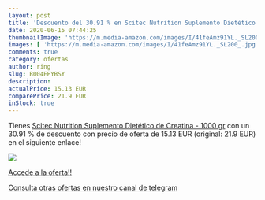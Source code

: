 ```yaml
---
layout: post
title: 'Descuento del 30.91 % en Scitec Nutrition Suplemento Dietético de'
date: 2020-06-15 07:44:25
thumbnailImage: 'https://m.media-amazon.com/images/I/41feAmz91YL._SL200_.jpg'
images: [ 'https://m.media-amazon.com/images/I/41feAmz91YL._SL200_.jpg' ]
comments: true
category: ofertas
author: ring
slug: B004EPYBSY
description:
actualPrice: 15.13 EUR
comparePrice: 21.9 EUR
inStock: true
---
```


Tienes [Scitec Nutrition Suplemento Dietético de Creatina - 1000 gr](https://www.amazon.com/dp/B004EPYBSY/?tag=redken08-20) con un 30.91 % de descuento con precio de oferta de 15.13 EUR (original: 21.9 EUR) en el siguiente enlace!

[![](https://m.media-amazon.com/images/I/41feAmz91YL._SL200_.jpg)](https://www.amazon.com/dp/B004EPYBSY/?tag=redken08-20)

[Accede a la oferta!!](https://www.amazon.com/dp/B004EPYBSY/?tag=redken08-20)

[Consulta otras ofertas en nuestro canal de telegram](https://t.me/s/ofertas25)
